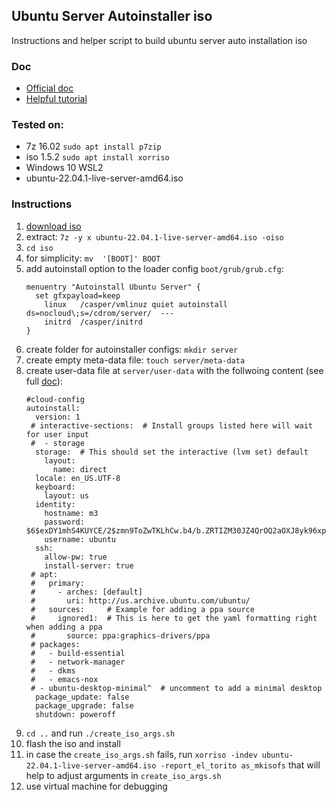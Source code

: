 ## Ubuntu Server Autoinstaller iso
Instructions and helper script to build ubuntu server auto installation iso

### Doc
 - [Official doc](https://ubuntu.com/server/docs/install/autoinstall)
 - [Helpful tutorial](https://www.pugetsystems.com/labs/hpc/ubuntu-22-04-server-autoinstall-iso/)

### Tested on:
 - 7z 16.02 `sudo apt install p7zip`
 - iso 1.5.2 `sudo apt install xorriso`
 - Windows 10 WSL2
 - ubuntu-22.04.1-live-server-amd64.iso

### Instructions
 1. [download iso](https://releases.ubuntu.com/22.04/ubuntu-22.04.1-live-server-amd64.iso)
 2. extract: `7z -y x ubuntu-22.04.1-live-server-amd64.iso -oiso`
 3. `cd iso` 
 4. for simplicity: `mv  '[BOOT]' BOOT`
 5. add autoinstall option to the loader config `boot/grub/grub.cfg`:
    ```
    menuentry "Autoinstall Ubuntu Server" {
      set gfxpayload=keep
    	linux   /casper/vmlinuz quiet autoinstall ds=nocloud\;s=/cdrom/server/  ---
    	initrd  /casper/initrd
    }
    ```
 6. create folder for autoinstaller configs: `mkdir server`
 7. create empty meta-data file: `touch server/meta-data`
 8. create user-data file at `server/user-data` with the follwoing content (see full [doc](https://ubuntu.com/server/docs/install/autoinstall-reference)):
    ```
    #cloud-config
    autoinstall:
      version: 1
     # interactive-sections:  # Install groups listed here will wait for user input
     #  - storage
      storage:  # This should set the interactive (lvm set) default
        layout:
          name: direct
      locale: en_US.UTF-8
      keyboard:
        layout: us
      identity:
        hostname: m3
        password: $6$exDY1mhS4KUYCE/2$zmn9ToZwTKLhCw.b4/b.ZRTIZM30JZ4QrOQ2aOXJ8yk96xpcCof0kxKwuX1kqLG/ygbJ1f8wxED22bTL4F46P0
        username: ubuntu
      ssh:
        allow-pw: true
        install-server: true
     # apt:
     #   primary:
     #     - arches: [default]
     #       uri: http://us.archive.ubuntu.com/ubuntu/
     #   sources:     # Example for adding a ppa source
     #     ignored1:  # This is here to get the yaml formatting right when adding a ppa
     #       source: ppa:graphics-drivers/ppa
     # packages:
     #   - build-essential
     #   - network-manager
     #   - dkms
     #   - emacs-nox
     # - ubuntu-desktop-minimal^  # uncomment to add a minimal desktop
      package_update: false
      package_upgrade: false
      shutdown: poweroff
    ```
 9. `cd ..` and run `./create_iso_args.sh`
 10. flash the iso and install
 11. in case the `create_iso_args.sh` fails, run `xorriso -indev ubuntu-22.04.1-live-server-amd64.iso -report_el_torito as_mkisofs` that will help to adjust arguments in `create_iso_args.sh`
 12. use virtual machine for debugging

